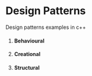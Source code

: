 # Design Patterns

Design patterns examples in c++
1. #### Behavioural
2. #### Creational
3. #### Structural

